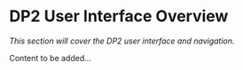 # DP2 User Interface Overview

*This section will cover the DP2 user interface and navigation.*

Content to be added...